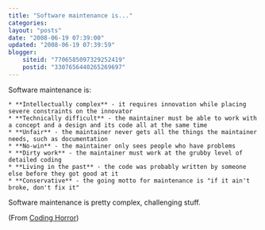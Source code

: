 ```yaml
---
title: "Software maintenance is..."
categories: 
layout: "posts"
date: "2008-06-19 07:39:00"
updated: "2008-06-19 07:39:59"
blogger:
    siteid: "7706585097329252419"
    postid: "3307656440265269697"
---
```


Software maintenance is:

	* **Intellectually complex** - it requires innovation while placing severe constraints on the innovator
	* **Technically difficult** - the maintainer must be able to work with a concept and a design and its code all at the same time
	* **Unfair** - the maintainer never gets all the things the maintainer needs, such as documentation
	* **No-win** - the maintainer only sees people who have problems
	* **Dirty work** - the maintainer must work at the grubby level of detailed coding
	* **Living in the past** - the code was probably written by someone else before they got good at it
	* **Conservative** - the going motto for maintenance is "if it ain't broke, don't fix it"

Software maintenance is pretty complex, challenging stuff.

(From <a href='http://www.codinghorror.com/blog/archives/000610.html'>Coding Horror</a>)
